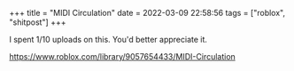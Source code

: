 +++
title = "MIDI Circulation"
date = 2022-03-09 22:58:56
tags = ["roblox", "shitpost"]
+++

I spent 1/10 uploads on this. You'd better appreciate it.

https://www.roblox.com/library/9057654433/MIDI-Circulation
